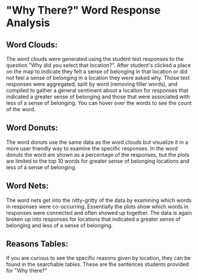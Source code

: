 # "Why There?" Word Response Analysis

## Word Clouds:  
The word clouds were generated using the student text responses to the question "Why did you select that location?".
After student's clicked a place on the map to indicate they felt a sense of belonging in that location or did not feel a sense of belonging in a location they were asked why. 
Those text responses were aggregated, split by word (removing filler words), 
and compiled to gather a general sentiment about a location for responses that indicated a greater sense of belonging and those that were associated with less of a sense of belonging. 
You can hover over the words to see the count of the word.  

## Word Donuts:  
The word donuts use the same data as the word clouds but visualize it in a more user friendly way to examine the specific responses. 
In the word donuts the word are shown as a percentage of the responses, 
but the plots are limited to the top 10 words for greater sense of belonging locations and less of a sense of belonging. 

## Word Nets: 
The word nets get into the nitty-gritty of the data by examining which words in responses were co-occurring. 
Essentially the plots show which words in responses were connected and often showed up together. 
The data is again broken up into responses for locations that indicated a greater sense of belonging and less of a sense of belonging.

## Reasons Tables:  
If you are curious to see the specific reasons given by location, they can be found in the searchable tables. These are the sentences students provided for "Why there?" 

